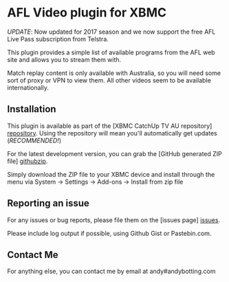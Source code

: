 AFL Video plugin for XBMC
================================

*UPDATE*: Now updated for 2017 season and we now support the free AFL Live Pass
subscription from Telstra.

This plugin provides a simple list of available programs from the AFL web site
and allows you to stream them with.

Match replay content is only available with Australia, so you will need some
sort of proxy or VPN to view them. All other videos seem to be available 
internationally.

Installation
------------
This plugin is available as part of the [XBMC CatchUp TV AU repository] [repository].
Using the repository will mean you'll automatically get updates (*RECOMMENDED!*)

For the latest development version, you can grab the [GitHub generated ZIP file] [githubzip].

Simply download the ZIP file to your XBMC device and install through the menu via
System -> Settings -> Add-ons -> Install from zip file

Reporting an issue
------------------

For any issues or bug reports, please file them on the [issues page] [issues].

Please include log output if possible, using Github Gist or Pastebin.com.

Contact Me
----------
For anything else, you can contact me by email at andy#andybotting.com

[repository]: https://github.com/xbmc-catchuptv-au/repo
[download]: https://github.com/xbmc-catchuptv-au/repo/tree/master/plugin.video.afl-video
[githubzip]: https://github.com/andybotting/xbmc-addon-afl-video/archive/master.zip
[issues]: https://github.com/andybotting/xbmc-addon-afl-video/issues
